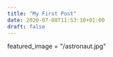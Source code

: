 ```yaml
---
title: "My First Post"
date: 2020-07-08T11:53:10+01:00
draft: false
---
```


featured_image = "/astronaut.jpg"